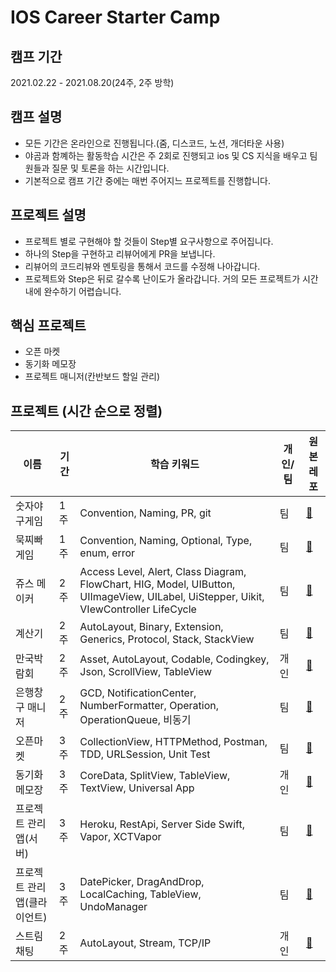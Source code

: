 # IOS Career Starter Camp
## 캠프 기간
2021.02.22 - 2021.08.20(24주, 2주 방학)

## 캠프 설명
- 모든 기간은 온라인으로 진행됩니다.(줌, 디스코드, 노션, 개더타운 사용)
- 야곰과 함꼐하는 활동학습 시간은 주 2회로 진행되고 ios 및 CS 지식을 배우고 팀원들과 질문 및 토론을 하는 시간입니다.
- 기본적으로 캠프 기간 중에는 매번 주어지느 프로젝트를 진행합니다.

## 프로젝트 설명
- 프로젝트 별로 구현해야 할 것들이 Step별 요구사항으로 주어집니다.
- 하나의 Step을 구현하고 리뷰어에게 PR을 보냅니다.
- 리뷰어의 코드리뷰와 멘토링을 통해서 코드를 수정해 나아갑니다.
- 프로젝트와 Step은 뒤로 갈수록 난이도가 올라갑니다. 거의 모든 프로젝트가 시간 내에 완수하기 어렵습니다.

## 핵심 프로젝트
- 오픈 마켓
- 동기화 메모장
- 프로젝트 매니저(칸반보드 할일 관리)

## 프로젝트 (시간 순으로 정렬)

|이름              |기간           |학습 키워드|개인/팀                                                                                                                                 |원본레포|
|----------------|-------------|------|-------------------------------------------------------------------------------------------------------------------------------------|------|
|숫자야구게임          |1주           |Convention, Naming, PR, git|팀                                                                                                                                    |[🔗](https://github.com/Tak95/ios-number-baseball)|
|묵찌빠 게임          |1주           |Convention, Naming, Optional, Type, enum, error|팀                                                                                                                                    |[🔗](https://github.com/ryan-son/ios-rock-paper-scissors)|
|쥬스 메이커          |2주           |Access Level, Alert, Class Diagram, FlowChart, HIG, Model, UIButton, UIImageView, UILabel, UiStepper, Uikit, VIewController LifeCycle|팀                                                                                                                                    |[🔗](https://github.com/stevenkim18/ios-juice-maker-fork)|
|계산기             |2주           |AutoLayout, Binary, Extension, Generics, Protocol, Stack, StackView|팀                                                                                                                                    |[🔗](https://github.com/stevenkim18/ios-calculator-app)|
|만국박람회           |2주           |Asset, AutoLayout, Codable, Codingkey, Json, ScrollView, TableView|개인                                                                                                                                   |[🔗](https://github.com/stevenkim18/ios-exposition-universelle)|
|은행창구 매니저        |2주           |GCD, NotificationCenter, NumberFormatter, Operation, OperationQueue, 비동기|팀                                                                                                                                    |[🔗](https://github.com/sookim-1/ios-bank-manager)|
|오픈마켓            |3주           |CollectionView, HTTPMethod, Postman, TDD, URLSession, Unit Test|팀                                                                                                                                    |[🔗](https://github.com/SoKoooool/ios-open-market)|
|동기화 메모장         |3주           |CoreData, SplitView, TableView, TextView, Universal App|개인                                                                                                                                   |[🔗](https://github.com/stevenkim18/ios-cloud-notes)|
|프로젝트 관리 앱(서버)   |3주           |Heroku, RestApi, Server Side Swift, Vapor, XCTVapor|팀                                                                                                                                    |[🔗](https://github.com/stevenkim18/ios-project-manager-server)|
|프로젝트 관리 앱(클라이언트)|3주           |DatePicker, DragAndDrop, LocalCaching, TableView, UndoManager|팀                                                                                                                                    |[🔗](https://github.com/stevenkim18/ios-project-manager)|
|스트림 채팅          |2주           |AutoLayout, Stream, TCP/IP|개인 |   [🔗](https://github.com/stevenkim18/ios-stream-chat)|          
